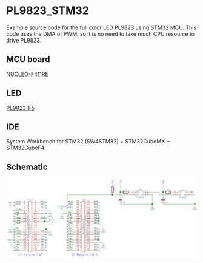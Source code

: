 # PL9823_STM32
Example source code for the full color LED PL9823 using STM32 MCU.
This code uses the DMA of PWM, so it is no need to take much CPU resource to drive PL9823.
[](
<http://y2kblog.seesaa.net/>
)

## MCU board
[NUCLEO-F411RE](http://www.st.com/en/evaluation-tools/nucleo-f411re.html)

## LED
[PL9823-F5](http://akizukidenshi.com/catalog/g/gI-08411/)

## IDE
System Workbench for STM32 (SW4STM32) + STM32CubeMX + STM32CubeF4

## Schematic
<img src="https://github.com/y2kblog/PL9823_STM32/blob/master/images/Schematic.png" width="1200px">

